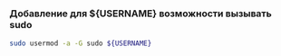 ### Добавление для ${USERNAME} возможности вызывать sudo
```bash
sudo usermod -a -G sudo ${USERNAME}
```
